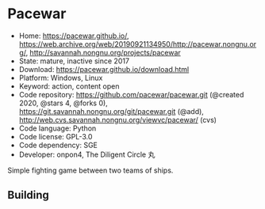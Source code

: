 # Pacewar

- Home: https://pacewar.github.io/, https://web.archive.org/web/20190921134950/http://pacewar.nongnu.org/, http://savannah.nongnu.org/projects/pacewar
- State: mature, inactive since 2017
- Download: https://pacewar.github.io/download.html
- Platform: Windows, Linux
- Keyword: action, content open
- Code repository: https://github.com/pacewar/pacewar.git (@created 2020, @stars 4, @forks 0), https://git.savannah.nongnu.org/git/pacewar.git (@add), http://web.cvs.savannah.nongnu.org/viewvc/pacewar/ (cvs)
- Code language: Python
- Code license: GPL-3.0
- Code dependency: SGE
- Developer: onpon4, The Diligent Circle 丸

Simple fighting game between two teams of ships.

## Building
